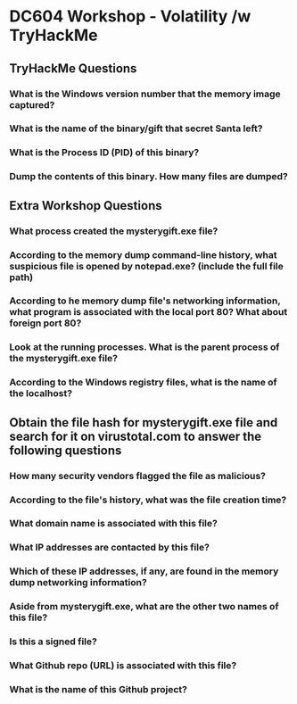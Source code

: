 # DC604 Workshop - Volatility /w TryHackMe

## TryHackMe Questions
### What is the Windows version number that the memory image captured?
### What is the name of the binary/gift that secret Santa left?
### What is the Process ID (PID) of this binary?
### Dump the contents of this binary. How many files are dumped?

## Extra Workshop Questions
### What process created the mysterygift.exe file?
### According to the memory dump command-line history, what suspicious file is opened by notepad.exe? (include the full file path)
### According to he memory dump file's networking information, what program is associated with the local port 80? What about foreign port 80?
### Look at the running processes. What is the parent process of the mysterygift.exe file?
### According to the Windows registry files, what is the name of the localhost?


## Obtain the file hash for mysterygift.exe file and search for it on virustotal.com to answer the following questions
### How many security vendors flagged the file as malicious?
### According to the file's history, what was the file creation time?
### What domain name is associated with this file?
### What IP addresses are contacted by this file?
### Which of these IP addresses, if any, are found in the memory dump networking information?
### Aside from mysterygift.exe, what are the other two names of this file?
### Is this a signed file?
### What Github repo (URL) is associated with this file?
### What is the name of this Github project?
